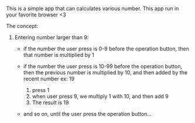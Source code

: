 This is a simple app that can calculates various number. This app run in your favorite browser <3

The concept:
1. Entering number larger than 9:
	- if the number the user press is 0-9 before the operation button, then that number is multiplied by 1

	- if the number the user press is 10-99 before the operation button, then the previous number is multiplied by 10, and then added by the recent number
		ex:	19
		1. press 1
		2. when user press 9, we multiply 1 with 10, and then add 9
		3. The result is 19

	- and so on, until the user press the operation button...